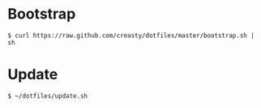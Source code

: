 Bootstrap
=========

	$ curl https://raw.github.com/creasty/dotfiles/master/bootstrap.sh | sh


Update
======

	$ ~/dotfiles/update.sh


